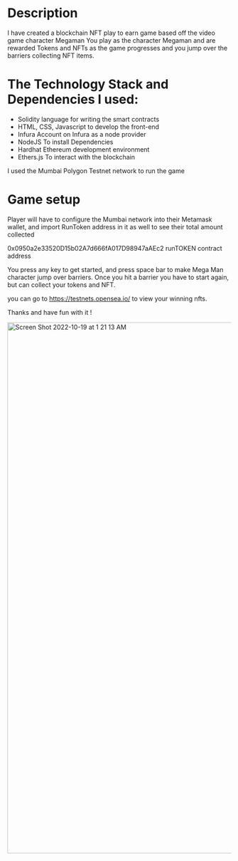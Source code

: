 # Description

I have created a blockchain NFT play to earn game based off the video game character Megaman
You play as the character Megaman and are rewarded Tokens and NFTs as the game progresses and 
you jump over the barriers collecting NFT items.  

# The Technology Stack and Dependencies I used:

- Solidity language for writing the smart contracts
- HTML, CSS, Javascript to develop the front-end
- Infura Account on Infura as a node provider
- NodeJS To install Dependencies
- Hardhat Ethereum development environment
- Ethers.js To interact with the blockchain


I used the Mumbai Polygon Testnet network to run the game

# Game setup
Player will have to configure the Mumbai network into their
Metamask wallet, and import RunToken address in it as well 
to see their total amount collected


0x0950a2e33520D15b02A7d666fA017D98947aAEc2 runTOKEN contract address

You press any key to get started, and press space bar to make Mega Man character jump over barriers.
Once you hit a barrier you have to start again, but can collect your tokens and NFT.

you can go to https://testnets.opensea.io/ to view your winning nfts.

Thanks and have fun with it !

<img width="1193" alt="Screen Shot 2022-10-19 at 1 21 13 AM" src="https://user-images.githubusercontent.com/87948550/196604012-131e2cfb-db84-4004-8c12-27edb1524a71.png">
